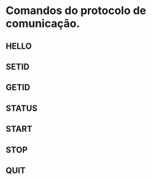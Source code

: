 # Comandos do protocolo de comunicação.

## HELLO

## SETID

## GETID

## STATUS

## START

## STOP

## QUIT

